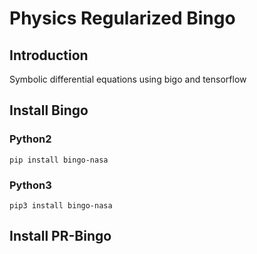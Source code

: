 # Physics Regularized Bingo
## Introduction
Symbolic differential equations using bigo and tensorflow
## Install Bingo
### Python2
```
pip install bingo-nasa
```
### Python3
```
pip3 install bingo-nasa
```

## Install PR-Bingo
